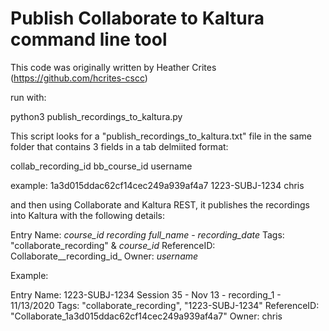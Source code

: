 # Publish Collaborate to Kaltura command line tool

This code was originally written by Heather Crites (https://github.com/hcrites-cscc)

run with:

python3 publish_recordings_to_kaltura.py

This script looks for a "publish_recordings_to_kaltura.txt" file in the same folder that contains 3 fields in a tab delmiited format:

collab_recording_id bb_course_id username

example:
1a3d015ddac62cf14cec249a939af4a7  1223-SUBJ-1234  chris

and then using Collaborate and Kaltura REST, it publishes the recordings into Kaltura with the following details:

Entry Name:  _course_id_ _recording full_name_ - _recording_date_
Tags: "collaborate_recording" & _course_id_
ReferenceID: Collaborate__recording_id_
Owner: _username_

Example:

Entry Name: 1223-SUBJ-1234 Session 35 - Nov 13 - recording_1 - 11/13/2020
Tags: "collaborate_recording", "1223-SUBJ-1234"
ReferenceID: "Collaborate_1a3d015ddac62cf14cec249a939af4a7"
Owner: chris

